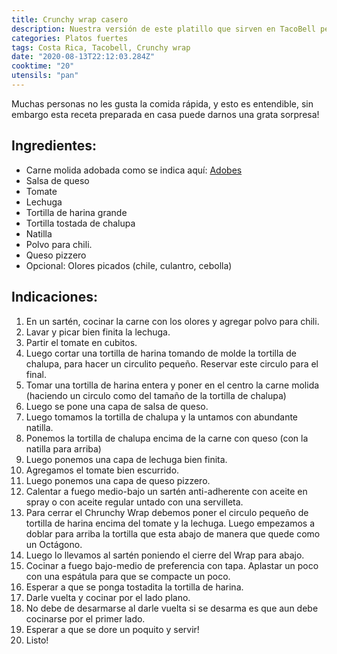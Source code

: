 ```yaml
---
title: Crunchy wrap casero
description: Nuestra versión de este platillo que sirven en TacoBell pero mejorada!
categories: Platos fuertes
tags: Costa Rica, Tacobell, Crunchy wrap
date: "2020-08-13T22:12:03.284Z"
cooktime: "20"
utensils: "pan"
---
```

Muchas personas no les gusta la comida rápida, y esto es entendible, sin embargo esta receta preparada en casa puede darnos una grata sorpresa!

## Ingredientes:

- Carne molida adobada como se indica aquí: [Adobes](/Adobes/#res)
- Salsa de queso
- Tomate
- Lechuga
- Tortilla de harina grande
- Tortilla tostada de chalupa
- Natilla
- Polvo para chili.
- Queso pizzero
- Opcional: Olores  picados (chile, culantro, cebolla)

## Indicaciones:

1. En un sartén, cocinar la carne con los olores y agregar polvo para chili.
2. Lavar y picar bien finita la lechuga.
3. Partir el tomate en cubitos.
4. Luego cortar una tortilla de harina tomando de molde la tortilla de chalupa, para hacer un circulito pequeño. Reservar este circulo para el final.
5. Tomar una tortilla de harina entera y poner en el centro la carne molida (haciendo un circulo como del tamaño de la tortilla de chalupa)
6. Luego se pone una capa de salsa de queso.
7. Luego tomamos la tortilla de chalupa y la untamos con abundante natilla.
8. Ponemos la tortilla de chalupa encima de la carne con queso (con la natilla para arriba)
9. Luego ponemos una capa de lechuga bien finita.
10. Agregamos el tomate bien escurrido.
11. Luego ponemos una capa de queso pizzero.
12. Calentar a fuego medio-bajo un sartén anti-adherente con aceite en spray o con aceite regular untado con una servilleta.
13. Para cerrar el Chrunchy Wrap debemos poner el circulo pequeño de tortilla de harina encima del tomate y la lechuga. Luego empezamos a doblar para arriba la tortilla que esta abajo de manera que quede como un Octágono.
14. Luego lo llevamos al sartén poniendo el cierre del Wrap para abajo. 
15. Cocinar a fuego bajo-medio de preferencia con tapa. Aplastar un poco con una espátula para que se compacte un poco.
16. Esperar a que se ponga tostadita la tortilla de harina.
17. Darle vuelta y cocinar por el lado plano. 
18. No debe de desarmarse al darle vuelta si se desarma es que aun debe cocinarse por el primer lado.
19. Esperar a que se dore un poquito y servir!
20. Listo!